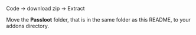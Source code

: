 Code -> download zip -> Extract

Move the **Passloot** folder, that is in the same folder as this README, to your addons directory.